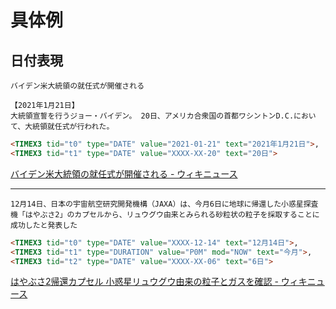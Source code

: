 # 具体例

## 日付表現

```
バイデン米大統領の就任式が開催される

【2021年1月21日】
大統領宣誓を行うジョー・バイデン。 20日、アメリカ合衆国の首都ワシントンD.C.において、大統領就任式が行われた。
```


```html
<TIMEX3 tid="t0" type="DATE" value="2021-01-21" text="2021年1月21日">,
<TIMEX3 tid="t1" type="DATE" value="XXXX-XX-20" text="20日">
```

[バイデン米大統領の就任式が開催される \- ウィキニュース](https://ja.wikinews.org/wiki/%E3%83%90%E3%82%A4%E3%83%87%E3%83%B3%E7%B1%B3%E5%A4%A7%E7%B5%B1%E9%A0%98%E3%81%AE%E5%B0%B1%E4%BB%BB%E5%BC%8F%E3%81%8C%E9%96%8B%E5%82%AC%E3%81%95%E3%82%8C%E3%82%8B)

--- 

```
12月14日、日本の宇宙航空研究開発機構（JAXA）は、今月6日に地球に帰還した小惑星探査機「はやぶさ2」のカプセルから、リュウグウ由来とみられる砂粒状の粒子を採取することに成功したと発表した
```

```html
<TIMEX3 tid="t0" type="DATE" value="XXXX-12-14" text="12月14日">,
<TIMEX3 tid="t1" type="DURATION" value="P0M" mod="NOW" text="今月">,
<TIMEX3 tid="t2" type="DATE" value="XXXX-XX-06" text="6日">
```

[はやぶさ2帰還カプセル 小惑星リュウグウ由来の粒子とガスを確認 \- ウィキニュース](https://ja.wikinews.org/wiki/%E3%81%AF%E3%82%84%E3%81%B6%E3%81%952%E5%B8%B0%E9%82%84%E3%82%AB%E3%83%97%E3%82%BB%E3%83%AB_%E5%B0%8F%E6%83%91%E6%98%9F%E3%83%AA%E3%83%A5%E3%82%A6%E3%82%B0%E3%82%A6%E7%94%B1%E6%9D%A5%E3%81%AE%E7%B2%92%E5%AD%90%E3%81%A8%E3%82%AC%E3%82%B9%E3%82%92%E7%A2%BA%E8%AA%8D)